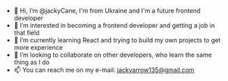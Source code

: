 - 👋 Hi, I’m @jackyCane, I'm from Ukraine and I'm a future frontend developer
- 👀 I’m interested in becoming a frontend developer and getting a job in that field
- 🌱 I’m currently learning React and trying to build my own projects to get more experience
- 💞️ I’m looking to collaborate on other developers, who learn the same thing as I do
- 📫 You can reach me on my e-mail: jackyarrow135@gmail.com

<!---
jackyCane/jackyCane is a ✨ special ✨ repository because its `README.md` (this file) appears on your GitHub profile.
You can click the Preview link to take a look at your changes.
--->
